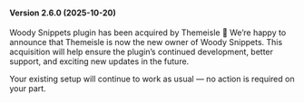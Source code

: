 ####   Version 2.6.0 (2025-10-20)

Woody Snippets plugin has been acquired by Themeisle 🎉
We’re happy to announce that Themeisle is now the new owner of Woody Snippets. This acquisition will help ensure the plugin’s continued development, better support, and exciting new updates in the future.

Your existing setup will continue to work as usual — no action is required on your part.
